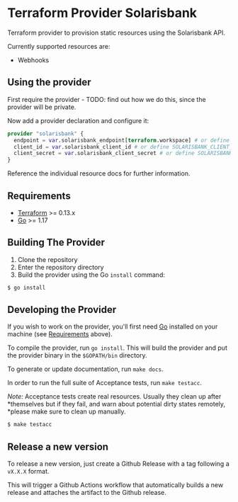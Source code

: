 # Terraform Provider Solarisbank

Terraform provider to provision static resources using the Solarisbank API.

Currently supported resources are:
- Webhooks

## Using the provider

First require the provider - TODO: find out how we do this, since the provider will be private.

Now add a provider declaration and configure it:

```terraform
provider "solarisbank" {
  endpoint = var.solarisbank_endpoint[terraform.workspace] # or define SOLARISBANK_ENDPOINT
  client_id = var.solarisbank_client_id # or define SOLARISBANK_CLIENT_ID
  client_secret = var.solarisbank_client_secret # or define SOLARISBANK_CLIENT_SECRET
}
```

Reference the individual resource docs for further information.

## Requirements

- [Terraform](https://www.terraform.io/downloads.html) >= 0.13.x
- [Go](https://golang.org/doc/install) >= 1.17

## Building The Provider

1. Clone the repository
1. Enter the repository directory
1. Build the provider using the Go `install` command: 
```sh
$ go install
```

## Developing the Provider

If you wish to work on the provider, you'll first need [Go](http://www.golang.org) installed on your machine (see [Requirements](#requirements) above).

To compile the provider, run `go install`. This will build the provider and put the provider binary in the `$GOPATH/bin` directory.

To generate or update documentation, run `make docs`.

In order to run the full suite of Acceptance tests, run `make testacc`.

*Note:* Acceptance tests create real resources. Usually they clean up after *themselves but if they fail, and warn about potential dirty states remotely, *please make sure to clean up manually.

```sh
$ make testacc
```

## Release a new version

To release a new version, just create a Github Release with a tag following a `vX.X.X` format.

This will trigger a Github Actions workflow that automatically builds a new release and attaches the artifact to the Github release.
